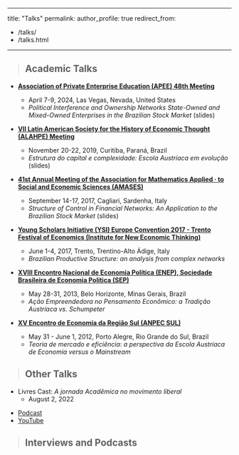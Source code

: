   ---
title: "Talks"
permalink:
author_profile: true
redirect_from: 
  - /talks/
  - /talks.html
---

> ## Academic Talks

* **[Association of Private Enterprise Education (APEE) 48th Meeting](https://apee.org/past-programs/)**
  * April 7-9, 2024, Las Vegas, Nevada, United States
  * _Political Interference and Ownership Networks State-Owned and Mixed-Owned Enterprises in the Brazilian Stock Market_ (slides)

* **[VII Latin American Society for the History of Economic Thought (ALAHPE) Meeting](https://alahpe.org/wp-content/uploads/2021/01/Programa-ALAHPE-Curitiba.pdf)**
  * November 20-22, 2019, Curitiba, Paraná, Brazil
  * _Estrutura do capital e complexidade: Escola Austríaca em evolução_ (slides)

* **[41st Annual Meeting of the Association for Mathematics Applied · to Social and Economic Sciences (AMASES)](https://www.amases.org/41st-annual-meeting-of-the-italian-association-for-mathematics-applied-to-economic-and-social-sciences-amases/)**
  * September 14-17, 2017, Cagliari, Sardenha, Italy
  * _Structure of Control in Financial Networks: An Application to the Brazilian Stock Market_ (slides)

* **[Young Scholars Initiative (YSI) Europe Convention 2017 - Trento Festival of Economics (Institute for New Economic Thinking)](https://www.ineteconomics.org/events/trento-festival-of-economics)**
  * June 1-4, 2017, Trento, Trentino-Alto Ádige, Italy
  * _Brazilian Productive Structure: an analysis from complex networks_
  
* **[XVIII Encontro Nacional de Economia Política (ENEP), Sociedade Brasileira de Economia Política (SEP)](https://www.sep.org.br/01_sites/01/index.php/enep-2/enep-edicoes-anteriores/anais-dos-eneps)**
  * May 28-31, 2013, Belo Horizonte, Minas Gerais, Brazil
  * _Ação Empreendedora no Pensamento Econômico: a Tradição Austríaca vs. Schumpeter_
 
* **[XV Encontro de Economia da Região Sul (ANPEC SUL)](https://www.anpec.org.br/sul/2012/index.html)**
  * May 31 - June 1, 2012, Porto Alegre, Rio Grande do Sul, Brazil
  * _Teoria de mercado e eficiência: a perspectiva da Escola Austríaca de Economia versus o Mainstream_


> ## Other Talks

* Livres Cast: _A jornada Acadêmica no movimento liberal_
  * August 2, 2022
<ul>
  <li>
    <a href="https://your-podcast-link.com" target="_blank" title="Listen to the Podcast">
      <i class="fas fa-podcast"></i> Podcast
    </a>
  </li>
  <li>
    <a href="https://youtube.com/your-channel-link" target="_blank" title="Visit YouTube Channel">
      <i class="fab fa-youtube"></i> YouTube
    </a>
  </li>
</ul>





> ## Interviews and Podcasts






